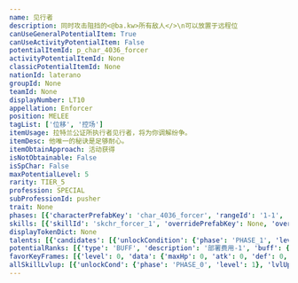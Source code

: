 ```yaml
---
name: 见行者
description: 同时攻击阻挡的<@ba.kw>所有敌人</>\n可以放置于远程位
canUseGeneralPotentialItem: True
canUseActivityPotentialItem: False
potentialItemId: p_char_4036_forcer
activityPotentialItemId: None
classicPotentialItemId: None
nationId: laterano
groupId: None
teamId: None
displayNumber: LT10
appellation: Enforcer
position: MELEE
tagList: ['位移', '控场']
itemUsage: 拉特兰公证所执行者见行者，将为你调解纷争。
itemDesc: 他唯一的秘诀是足够耐心。
itemObtainApproach: 活动获得
isNotObtainable: False
isSpChar: False
maxPotentialLevel: 5
rarity: TIER_5
profession: SPECIAL
subProfessionId: pusher
trait: None
phases: [{'characterPrefabKey': 'char_4036_forcer', 'rangeId': '1-1', 'maxLevel': 50, 'attributesKeyFrames': [{'level': 1, 'data': {'maxHp': 825, 'atk': 285, 'def': 158, 'magicResistance': 0.0, 'cost': 20, 'blockCnt': 2, 'moveSpeed': 1.0, 'attackSpeed': 100.0, 'baseAttackTime': 1.2, 'respawnTime': 80, 'hpRecoveryPerSec': 0.0, 'spRecoveryPerSec': 1.0, 'maxDeployCount': 1, 'maxDeckStackCnt': 0, 'tauntLevel': 0, 'massLevel': 0, 'baseForceLevel': 0, 'stunImmune': False, 'silenceImmune': False, 'sleepImmune': False, 'frozenImmune': False, 'levitateImmune': False}}, {'level': 50, 'data': {'maxHp': 1147, 'atk': 396, 'def': 240, 'magicResistance': 0.0, 'cost': 20, 'blockCnt': 2, 'moveSpeed': 1.0, 'attackSpeed': 100.0, 'baseAttackTime': 1.2, 'respawnTime': 80, 'hpRecoveryPerSec': 0.0, 'spRecoveryPerSec': 1.0, 'maxDeployCount': 1, 'maxDeckStackCnt': 0, 'tauntLevel': 0, 'massLevel': 0, 'baseForceLevel': 0, 'stunImmune': False, 'silenceImmune': False, 'sleepImmune': False, 'frozenImmune': False, 'levitateImmune': False}}], 'evolveCost': None}, {'characterPrefabKey': 'char_4036_forcer', 'rangeId': '1-1', 'maxLevel': 70, 'attributesKeyFrames': [{'level': 1, 'data': {'maxHp': 1147, 'atk': 396, 'def': 240, 'magicResistance': 0.0, 'cost': 22, 'blockCnt': 2, 'moveSpeed': 1.0, 'attackSpeed': 100.0, 'baseAttackTime': 1.2, 'respawnTime': 80, 'hpRecoveryPerSec': 0.0, 'spRecoveryPerSec': 1.0, 'maxDeployCount': 1, 'maxDeckStackCnt': 0, 'tauntLevel': 0, 'massLevel': 0, 'baseForceLevel': 0, 'stunImmune': False, 'silenceImmune': False, 'sleepImmune': False, 'frozenImmune': False, 'levitateImmune': False}}, {'level': 70, 'data': {'maxHp': 1510, 'atk': 528, 'def': 316, 'magicResistance': 0.0, 'cost': 22, 'blockCnt': 2, 'moveSpeed': 1.0, 'attackSpeed': 100.0, 'baseAttackTime': 1.2, 'respawnTime': 80, 'hpRecoveryPerSec': 0.0, 'spRecoveryPerSec': 1.0, 'maxDeployCount': 1, 'maxDeckStackCnt': 0, 'tauntLevel': 0, 'massLevel': 0, 'baseForceLevel': 0, 'stunImmune': False, 'silenceImmune': False, 'sleepImmune': False, 'frozenImmune': False, 'levitateImmune': False}}], 'evolveCost': [{'id': '3281', 'count': 4, 'type': 'MATERIAL'}, {'id': '30012', 'count': 8, 'type': 'MATERIAL'}, {'id': '30022', 'count': 2, 'type': 'MATERIAL'}]}, {'characterPrefabKey': 'char_4036_forcer', 'rangeId': '1-1', 'maxLevel': 80, 'attributesKeyFrames': [{'level': 1, 'data': {'maxHp': 1510, 'atk': 528, 'def': 316, 'magicResistance': 0.0, 'cost': 22, 'blockCnt': 2, 'moveSpeed': 1.0, 'attackSpeed': 100.0, 'baseAttackTime': 1.2, 'respawnTime': 80, 'hpRecoveryPerSec': 0.0, 'spRecoveryPerSec': 1.0, 'maxDeployCount': 1, 'maxDeckStackCnt': 0, 'tauntLevel': 0, 'massLevel': 0, 'baseForceLevel': 0, 'stunImmune': False, 'silenceImmune': False, 'sleepImmune': False, 'frozenImmune': False, 'levitateImmune': False}}, {'level': 80, 'data': {'maxHp': 1937, 'atk': 653, 'def': 381, 'magicResistance': 0.0, 'cost': 22, 'blockCnt': 2, 'moveSpeed': 1.0, 'attackSpeed': 100.0, 'baseAttackTime': 1.2, 'respawnTime': 80, 'hpRecoveryPerSec': 0.0, 'spRecoveryPerSec': 1.0, 'maxDeployCount': 1, 'maxDeckStackCnt': 0, 'tauntLevel': 0, 'massLevel': 0, 'baseForceLevel': 0, 'stunImmune': False, 'silenceImmune': False, 'sleepImmune': False, 'frozenImmune': False, 'levitateImmune': False}}], 'evolveCost': [{'id': '3283', 'count': 3, 'type': 'MATERIAL'}, {'id': '31014', 'count': 8, 'type': 'MATERIAL'}, {'id': '31053', 'count': 12, 'type': 'MATERIAL'}]}]
skills: [{'skillId': 'skchr_forcer_1', 'overridePrefabKey': None, 'overrideTokenKey': None, 'levelUpCostCond': [{'unlockCond': {'phase': 'PHASE_2', 'level': 1}, 'lvlUpTime': 28800, 'levelUpCost': [{'id': '3303', 'count': 5, 'type': 'MATERIAL'}, {'id': '31034', 'count': 3, 'type': 'MATERIAL'}, {'id': '31013', 'count': 1, 'type': 'MATERIAL'}]}, {'unlockCond': {'phase': 'PHASE_2', 'level': 1}, 'lvlUpTime': 57600, 'levelUpCost': [{'id': '3303', 'count': 6, 'type': 'MATERIAL'}, {'id': '30064', 'count': 3, 'type': 'MATERIAL'}, {'id': '30044', 'count': 3, 'type': 'MATERIAL'}]}, {'unlockCond': {'phase': 'PHASE_2', 'level': 1}, 'lvlUpTime': 86400, 'levelUpCost': [{'id': '3303', 'count': 10, 'type': 'MATERIAL'}, {'id': '30125', 'count': 4, 'type': 'MATERIAL'}, {'id': '31054', 'count': 4, 'type': 'MATERIAL'}]}], 'unlockCond': {'phase': 'PHASE_0', 'level': 1}}, {'skillId': 'skchr_forcer_2', 'overridePrefabKey': None, 'overrideTokenKey': None, 'levelUpCostCond': [{'unlockCond': {'phase': 'PHASE_2', 'level': 1}, 'lvlUpTime': 28800, 'levelUpCost': [{'id': '3303', 'count': 5, 'type': 'MATERIAL'}, {'id': '31054', 'count': 3, 'type': 'MATERIAL'}, {'id': '30063', 'count': 3, 'type': 'MATERIAL'}]}, {'unlockCond': {'phase': 'PHASE_2', 'level': 1}, 'lvlUpTime': 57600, 'levelUpCost': [{'id': '3303', 'count': 6, 'type': 'MATERIAL'}, {'id': '30074', 'count': 3, 'type': 'MATERIAL'}, {'id': '30054', 'count': 5, 'type': 'MATERIAL'}]}, {'unlockCond': {'phase': 'PHASE_2', 'level': 1}, 'lvlUpTime': 86400, 'levelUpCost': [{'id': '3303', 'count': 10, 'type': 'MATERIAL'}, {'id': '30115', 'count': 4, 'type': 'MATERIAL'}, {'id': '31024', 'count': 4, 'type': 'MATERIAL'}]}], 'unlockCond': {'phase': 'PHASE_1', 'level': 1}}]
displayTokenDict: None
talents: [{'candidates': [{'unlockCondition': {'phase': 'PHASE_1', 'level': 1}, 'requiredPotentialRank': 0, 'prefabKey': '1', 'name': '技巧射击', 'description': '攻击重量大于等于3的敌人时无视目标90的防御力', 'rangeId': None, 'blackboard': [{'key': 'value', 'value': 3.0, 'valueStr': None}, {'key': 'def_penetrate_fixed', 'value': 90.0, 'valueStr': None}], 'tokenKey': None}, {'unlockCondition': {'phase': 'PHASE_1', 'level': 1}, 'requiredPotentialRank': 4, 'prefabKey': '1', 'name': '技巧射击', 'description': '攻击重量大于等于3的敌人时无视目标110<@ba.talpu>（+20）</>的防御力', 'rangeId': None, 'blackboard': [{'key': 'value', 'value': 3.0, 'valueStr': None}, {'key': 'def_penetrate_fixed', 'value': 110.0, 'valueStr': None}], 'tokenKey': None}, {'unlockCondition': {'phase': 'PHASE_2', 'level': 1}, 'requiredPotentialRank': 0, 'prefabKey': '1', 'name': '技巧射击', 'description': '攻击重量大于等于3的敌人时无视目标180的防御力', 'rangeId': None, 'blackboard': [{'key': 'value', 'value': 3.0, 'valueStr': None}, {'key': 'def_penetrate_fixed', 'value': 180.0, 'valueStr': None}], 'tokenKey': None}, {'unlockCondition': {'phase': 'PHASE_2', 'level': 1}, 'requiredPotentialRank': 4, 'prefabKey': '1', 'name': '技巧射击', 'description': '攻击重量大于等于3的敌人时无视目标200<@ba.talpu>（+20）</>的防御力', 'rangeId': None, 'blackboard': [{'key': 'value', 'value': 3.0, 'valueStr': None}, {'key': 'def_penetrate_fixed', 'value': 200.0, 'valueStr': None}], 'tokenKey': None}]}]
potentialRanks: [{'type': 'BUFF', 'description': '部署费用-1', 'buff': {'attributes': {'abnormalFlags': None, 'abnormalImmunes': None, 'abnormalAntis': None, 'abnormalCombos': None, 'abnormalComboImmunes': None, 'attributeModifiers': [{'attributeType': 'COST', 'formulaItem': 'ADDITION', 'value': -1.0, 'loadFromBlackboard': False, 'fetchBaseValueFromSourceEntity': False}]}}, 'equivalentCost': None}, {'type': 'BUFF', 'description': '再部署时间-10秒', 'buff': {'attributes': {'abnormalFlags': None, 'abnormalImmunes': None, 'abnormalAntis': None, 'abnormalCombos': None, 'abnormalComboImmunes': None, 'attributeModifiers': [{'attributeType': 'RESPAWN_TIME', 'formulaItem': 'ADDITION', 'value': -10.0, 'loadFromBlackboard': False, 'fetchBaseValueFromSourceEntity': False}]}}, 'equivalentCost': None}, {'type': 'BUFF', 'description': '部署费用-1', 'buff': {'attributes': {'abnormalFlags': None, 'abnormalImmunes': None, 'abnormalAntis': None, 'abnormalCombos': None, 'abnormalComboImmunes': None, 'attributeModifiers': [{'attributeType': 'COST', 'formulaItem': 'ADDITION', 'value': -1.0, 'loadFromBlackboard': False, 'fetchBaseValueFromSourceEntity': False}]}}, 'equivalentCost': None}, {'type': 'CUSTOM', 'description': '天赋效果增强', 'buff': None, 'equivalentCost': None}, {'type': 'BUFF', 'description': '部署费用-1', 'buff': {'attributes': {'abnormalFlags': None, 'abnormalImmunes': None, 'abnormalAntis': None, 'abnormalCombos': None, 'abnormalComboImmunes': None, 'attributeModifiers': [{'attributeType': 'COST', 'formulaItem': 'ADDITION', 'value': -1.0, 'loadFromBlackboard': False, 'fetchBaseValueFromSourceEntity': False}]}}, 'equivalentCost': None}]
favorKeyFrames: [{'level': 0, 'data': {'maxHp': 0, 'atk': 0, 'def': 0, 'magicResistance': 0.0, 'cost': 0, 'blockCnt': 0, 'moveSpeed': 0.0, 'attackSpeed': 0.0, 'baseAttackTime': 0.0, 'respawnTime': 0, 'hpRecoveryPerSec': 0.0, 'spRecoveryPerSec': 0.0, 'maxDeployCount': 0, 'maxDeckStackCnt': 0, 'tauntLevel': 0, 'massLevel': 0, 'baseForceLevel': 0, 'stunImmune': False, 'silenceImmune': False, 'sleepImmune': False, 'frozenImmune': False, 'levitateImmune': False}}, {'level': 50, 'data': {'maxHp': 350, 'atk': 0, 'def': 35, 'magicResistance': 0.0, 'cost': 0, 'blockCnt': 0, 'moveSpeed': 0.0, 'attackSpeed': 0.0, 'baseAttackTime': 0.0, 'respawnTime': 0, 'hpRecoveryPerSec': 0.0, 'spRecoveryPerSec': 0.0, 'maxDeployCount': 0, 'maxDeckStackCnt': 0, 'tauntLevel': 0, 'massLevel': 0, 'baseForceLevel': 0, 'stunImmune': False, 'silenceImmune': False, 'sleepImmune': False, 'frozenImmune': False, 'levitateImmune': False}}]
allSkillLvlup: [{'unlockCond': {'phase': 'PHASE_0', 'level': 1}, 'lvlUpCost': [{'id': '3301', 'count': 4, 'type': 'MATERIAL'}]}, {'unlockCond': {'phase': 'PHASE_0', 'level': 1}, 'lvlUpCost': [{'id': '3301', 'count': 4, 'type': 'MATERIAL'}, {'id': '30031', 'count': 7, 'type': 'MATERIAL'}]}, {'unlockCond': {'phase': 'PHASE_0', 'level': 1}, 'lvlUpCost': [{'id': '3302', 'count': 6, 'type': 'MATERIAL'}, {'id': '30042', 'count': 3, 'type': 'MATERIAL'}]}, {'unlockCond': {'phase': 'PHASE_1', 'level': 1}, 'lvlUpCost': [{'id': '3302', 'count': 6, 'type': 'MATERIAL'}, {'id': '30052', 'count': 4, 'type': 'MATERIAL'}]}, {'unlockCond': {'phase': 'PHASE_1', 'level': 1}, 'lvlUpCost': [{'id': '3302', 'count': 6, 'type': 'MATERIAL'}, {'id': '30103', 'count': 3, 'type': 'MATERIAL'}]}, {'unlockCond': {'phase': 'PHASE_1', 'level': 1}, 'lvlUpCost': [{'id': '3303', 'count': 6, 'type': 'MATERIAL'}, {'id': '31033', 'count': 3, 'type': 'MATERIAL'}, {'id': '31043', 'count': 3, 'type': 'MATERIAL'}]}]
---
```


